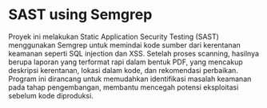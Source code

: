 # SAST using Semgrep

Proyek ini melakukan Static Application Security Testing (SAST) menggunakan Semgrep untuk memindai kode sumber dari kerentanan keamanan seperti SQL injection dan XSS. 
Setelah proses scanning, hasilnya berupa laporan yang terformat rapi dalam bentuk PDF, yang mencakup deskripsi kerentanan, lokasi dalam kode, dan rekomendasi perbaikan. 
Program ini dirancang untuk memudahkan identifikasi masalah keamanan pada tahap pengembangan, membantu mencegah potensi eksploitasi sebelum kode diproduksi.
